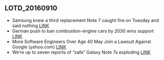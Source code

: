## LOTD_20160910

- Samsung knew a third replacement Note 7 caught fire on Tuesday and said nothing [LINK](http://www.theverge.com/2016/10/9/13215728/samsung-galaxy-note-7-third-fire-smoke-inhalation)
- German push to ban combustion-engine cars by 2030 wins support [LINK](http://uk.reuters.com/article/us-autos-emissions-germany-idUKKCN1280G7)
-  More Software Engineers Over Age 40 May Join a Lawsuit Against Google  (yahoo.com)  [LINK](https://yro.slashdot.org/story/16/10/09/0127214/more-software-engineers-over-age-40-may-join-a-lawsuit-against-google)
- We’re up to seven reports of “safe” Galaxy Note 7s exploding [LINK](http://arstechnica.com/gadgets/2016/10/were-now-up-to-five-reports-of-safe-galaxy-note-7s-exploding-worldwide/)